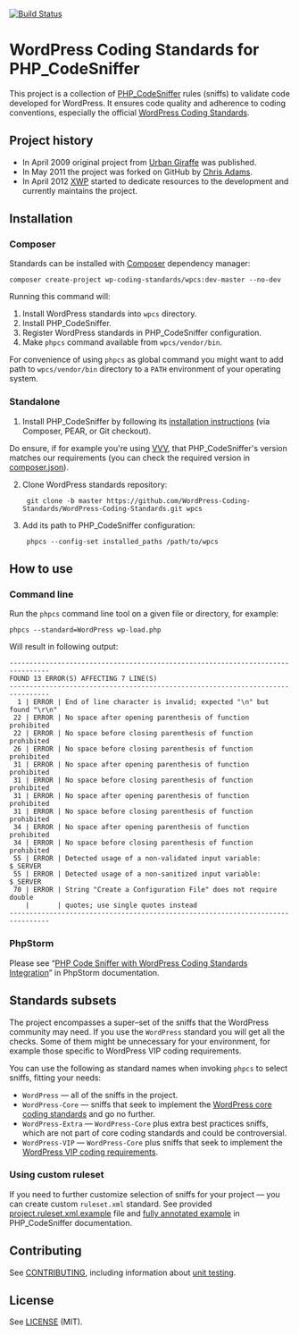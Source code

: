 [![Build Status](https://travis-ci.org/WordPress-Coding-Standards/WordPress-Coding-Standards.png?branch=master)](https://travis-ci.org/WordPress-Coding-Standards/WordPress-Coding-Standards)

# WordPress Coding Standards for PHP_CodeSniffer

This project is a collection of [PHP_CodeSniffer](https://github.com/squizlabs/PHP_CodeSniffer) rules (sniffs) to validate code developed for WordPress. It ensures code quality and adherence to coding conventions, especially the official [WordPress Coding Standards](http://make.wordpress.org/core/handbook/coding-standards/).

## Project history

 - In April 2009 original project from [Urban Giraffe](http://urbangiraffe.com/articles/wordpress-codesniffer-standard/) was published.
 - In May 2011 the project was forked on GitHub by [Chris Adams](http://chrisadams.me.uk/).
 - In April 2012 [XWP](https://xwp.co/) started to dedicate resources to the development and currently maintains the project.

## Installation

### Composer

Standards can be installed with [Composer](https://getcomposer.org/) dependency manager:

    composer create-project wp-coding-standards/wpcs:dev-master --no-dev

Running this command will:

1. Install WordPress standards into `wpcs` directory.  
2. Install PHP_CodeSniffer.
3. Register WordPress standards in PHP_CodeSniffer configuration.
4. Make `phpcs` command available from `wpcs/vendor/bin`.

For convenience of using `phpcs` as global command you might want to add path to `wpcs/vendor/bin` directory to a `PATH` environment of your operating system.

### Standalone

1. Install PHP_CodeSniffer by following its [installation instructions](https://github.com/squizlabs/PHP_CodeSniffer#installation) (via Composer, PEAR, or Git checkout).

  Do ensure, if for example you're using [VVV](https://github.com/Varying-Vagrant-Vagrants/VVV), that PHP_CodeSniffer's version matches our requirements (you can check the required version in [composer.json](composer.json#L18)).

2. Clone WordPress standards repository:

        git clone -b master https://github.com/WordPress-Coding-Standards/WordPress-Coding-Standards.git wpcs

3. Add its path to PHP_CodeSniffer configuration: 

        phpcs --config-set installed_paths /path/to/wpcs

## How to use

### Command line

Run the `phpcs` command line tool on a given file or directory, for example:

    phpcs --standard=WordPress wp-load.php

Will result in following output:

	--------------------------------------------------------------------------------
	FOUND 13 ERROR(S) AFFECTING 7 LINE(S)
	--------------------------------------------------------------------------------
	  1 | ERROR | End of line character is invalid; expected "\n" but found "\r\n"
	 22 | ERROR | No space after opening parenthesis of function  prohibited
	 22 | ERROR | No space before closing parenthesis of function  prohibited
	 26 | ERROR | No space before closing parenthesis of function  prohibited
	 31 | ERROR | No space after opening parenthesis of function  prohibited
	 31 | ERROR | No space before closing parenthesis of function  prohibited
	 31 | ERROR | No space after opening parenthesis of function  prohibited
	 31 | ERROR | No space before closing parenthesis of function  prohibited
	 34 | ERROR | No space after opening parenthesis of function  prohibited
	 34 | ERROR | No space before closing parenthesis of function  prohibited
	 55 | ERROR | Detected usage of a non-validated input variable: $_SERVER
	 55 | ERROR | Detected usage of a non-sanitized input variable: $_SERVER
	 70 | ERROR | String "Create a Configuration File" does not require double
		|       | quotes; use single quotes instead
	--------------------------------------------------------------------------------

### PhpStorm

Please see “[PHP Code Sniffer with WordPress Coding Standards Integration](https://www.jetbrains.com/phpstorm/help/using-php-code-sniffer-tool.html)” in PhpStorm documentation.

## Standards subsets

The project encompasses a super–set of the sniffs that the WordPress community may need. If you use the `WordPress` standard you will get all the checks. Some of them might be unnecessary for your environment, for example those specific to WordPress VIP coding requirements.

You can use the following as standard names when invoking `phpcs` to select sniffs, fitting your needs:

 - `WordPress` — all of the sniffs in the project.
 - `WordPress-Core` — sniffs that seek to implement the [WordPress core coding standards](http://make.wordpress.org/core/handbook/coding-standards/) and go no further.
 - `WordPress-Extra` — `WordPress-Core` plus extra best practices sniffs, which are not part of core coding standards and could be controversial.
 - `WordPress-VIP` — `WordPress-Core` plus sniffs that seek to implement the [WordPress VIP coding requirements](http://vip.wordpress.com/documentation/code-review-what-we-look-for/).


### Using custom ruleset

If you need to further customize selection of sniffs for your project — you can create custom `ruleset.xml` standard. See provided [project.ruleset.xml.example](project.ruleset.xml.example) file and [fully annotated example](https://github.com/squizlabs/PHP_CodeSniffer/wiki/Annotated-ruleset.xml) in PHP_CodeSniffer documentation.

## Contributing

See [CONTRIBUTING](CONTRIBUTING.md), including information about [unit testing](CONTRIBUTING.md#unit-testing).

## License

See [LICENSE](LICENSE) (MIT).
